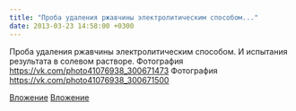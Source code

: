 ```yaml
---
title: "Проба удаления ржавчины электролитическим способом..."
date: 2013-03-23 14:58:00 +0300
---
```


Проба удаления ржавчины электролитическим способом. И испытания результата в солевом растворе.
Фотография
https://vk.com/photo41076938_300671473
Фотография
https://vk.com/photo41076938_300671500

[Вложение](https://vk.com/photo41076938_300671473)
[Вложение](https://vk.com/photo41076938_300671500)

